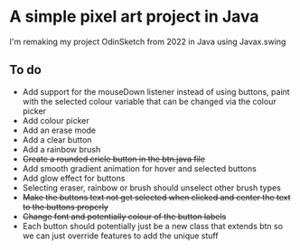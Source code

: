 # A simple pixel art project in Java
I'm remaking my project OdinSketch from 2022 in Java using Javax.swing
## To do
- Add support for the mouseDown listener instead of using buttons, paint with the selected colour variable that can be changed via the colour picker
- Add colour picker
- Add an erase mode
- Add a clear button
- Add a rainbow brush
- ~~Create a rounded cricle button in the btn.java file~~
- Add smooth gradient animation for hover and selected buttons
- Add glow effect for buttons
- Selecting eraser, rainbow or brush should unselect other brush types
- ~~Make the buttons text not get selected when clicked and center the text to the buttons properly~~
- ~~Change font and potentially colour of the button labels~~
- Each button should potentially just be a new class that extends btn so we can just override features to add the unique stuff
